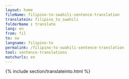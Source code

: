```yaml
---
layout: home
fileName: filipino-to-swahili-sentence-translation
translatein: filipino_to_swahili
folderName : translate
lang: en
from: fil
to: sw
langname: filipino-to
permalink: /filipino-to-swahili-sentence-translation
tool: sentence-translations
matchurls: en
---
```

{% include section/translateinto.html %}
